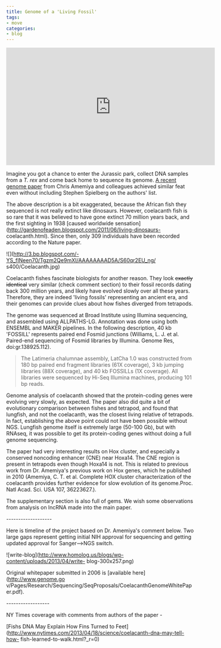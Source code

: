 ```yaml
---
title: Genome of a 'Living Fossil'
tags:
- move
categories:
- blog
---
```

<iframe width="560" height="315" src="http://www.youtube.com/embed/NzzxOlFJtzg" frameborder="0"> </iframe>
<!--more-->

Imagine you got a chance to enter the Jurassic park, collect DNA samples from
a _T. rex_ and come back home to sequence its genome. [A recent genome
paper](http://www.nature.com/nature/journal/v496/n7445/pdf/nature12027.pdf)
from Chris Amemiya and colleagues achieved similar feat even without including
Stephen Spielberg on the authors' list.

The above description is a bit exaggerated, because the African fish they
sequenced is not really extinct like dinosaurs. However, coelacanth fish is so
rare that it was believed to have gone extinct 70 million years back, and the
first sighting in 1938 [caused worldwide
sensation](http://gardenofeaden.blogspot.com/2011/06/living-dinosaurs-
coelacanth.html). Since then, only 309 individuals have been recorded
according to the Nature paper.

![](http://3.bp.blogspot.com/-YS_fINeen70/Tgzm2Qe9mXI/AAAAAAAAD5A/S60qr2EU_ng/
s400/Coelacanth.jpg)

Coelacanth fishes fascinate biologists for another reason. They look
<del>exactly identical</del> very similar (check comment section) to their
fossil records dating back 300 million years, and likely have evolved slowly
over all these years. Therefore, they are indeed 'living fossils' representing
an ancient era, and their genomes can provide clues about how fishes diverged
from tetrapods.

The genome was sequenced at Broad Institute using Illumina sequencing, and
assembled using ALLPATHS-LG. Annotation was done using both ENSEMBL and MAKER
pipelines. In the following description, 40 kb 'FOSSILL' represents paired end
Fosmid junctions (Williams, L. J. et al. Paired-end sequencing of Fosmid
libraries by Illumina. Genome Res, doi:gr.138925.112).

> The Latimeria chalumnae assembly, LatCha 1.0 was constructed from 180 bp
paired end fragment libraries (61X coverage), 3 kb jumping libraries (88X
coverage), and 40 kb FOSSILLs (1X coverage). All libraries were sequenced by
Hi-Seq Illumina machines, producing 101 bp reads.

Genome analysis of coelacanth showed that the protein-coding genes were
evolving very slowly, as expected. The paper also did quite a bit of
evolutionary comparison between fishes and tetrapod, and found that lungfish,
and not the coelacanth, was the closest living relative of tetrapods. In fact,
establishing the above point could not have been possible without NGS.
Lungfish genome itself is extremely large (50-100 Gb), but with RNAseq, it was
possible to get its protein-coding genes without doing a full genome
sequencing.

The paper had very interesting results on Hox cluster, and especially a
conserved noncoding enhancer (CNE) near Hoxa14. The CNE region is present in
tetrapods even though Hoxa14 is not. This is related to previous work from Dr.
Amemiya's previous work on Hox genes, which he published in 2010 (Amemiya, C.
T. et al. Complete HOX cluster characterization of the coelacanth provides
further evidence for slow evolution of its genome.Proc. Natl Acad. Sci. USA
107, 36223627.).

The supplementary section is also full of gems. We wish some observations from
analysis on lncRNA made into the main paper.

\-------------------

Here is timeline of the project based on Dr. Amemiya's comment below. Two
large gaps represent getting initial NIH approval for sequencing and getting
updated approval for Sanger-->NGS switch.

![write-blog](http://www.homolog.us/blogs/wp-content/uploads/2013/04/write-
blog-300x257.png)

Original whitepaper submitted in 2006 is [available here](http://www.genome.go
v/Pages/Research/Sequencing/SeqProposals/CoelacanthGenomeWhitePaper.pdf).

\------------------

NY Times coverage with comments from authors of the paper -

[Fishs DNA May Explain How Fins Turned to
Feet](http://www.nytimes.com/2013/04/18/science/coelacanth-dna-may-tell-how-
fish-learned-to-walk.html?_r=0)

